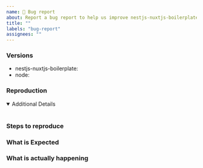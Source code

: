 ```yaml
---
name: 🚨 Bug report
about: Report a bug report to help us improve nestjs-nuxtjs-boilerplate.
title: ""
labels: "bug-report"
assignees: ""
---
```


<!-- 💚 Thanks for your time to make Nuxt better with your feedbacks 💚

**IMPORTANT** Before reporting a bug:

- Please make sure that you have read through nestjs-nuxtjs-boilerplate
- If issue is related to a module please create the issue in corresponding repository
- Ensure using latest version of dependencies using `yarn deps`

👍 A properly detailed bug report can save a LOT of time and help fixing issues as soon as possible.
-->

### Versions

- nestjs-nuxtjs-boilerplate: <!-- ex: v2.13.0 -->
- node: <!-- ex: v12.14.0 -->

### Reproduction

<!--
Link to a minimal test case based on one of:
- A GitHub repository that can reproduce the bug
Without a reproduction, it is so hard to address problem :(
-->

<details open>
<summary>Additional Details</summary>
<br>
</details>

### Steps to reproduce

### What is Expected

### What is actually happening
